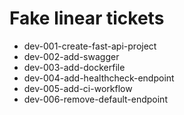 # Fake linear tickets 

- dev-001-create-fast-api-project
- dev-002-add-swagger
- dev-003-add-dockerfile
- dev-004-add-healthcheck-endpoint
- dev-005-add-ci-workflow
- dev-006-remove-default-endpoint



